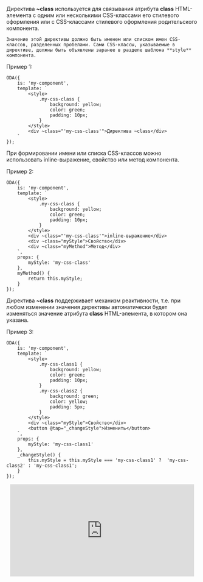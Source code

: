 Директива **~class** используется для связывания атрибута **class** HTML-элемента с одним или несколькими CSS-классами его стилевого оформления или с CSS-классами стилевого оформления родительского компонента.

```info_md
Значение этой директивы должно быть именем или списком имен CSS-классов, разделенных пробелами. Сами CSS-классы, указываемые в директиве, должны быть объявлены заранее в разделе шаблона **style** компонента.
```
Пример 1:
```javascript_run_line_edit_[my-component.js]
ODA({
    is: 'my-component',
    template: `
        <style>
            .my-css-class {
                background: yellow;
                color: green;
                padding: 10px;
            }
        </style>
        <div ~class="'my-css-class'">Директива ~class</div>
    `
});
```

При формировании имени или списка CSS-классов можно использовать inline-выражение, свойство или метод компонента.

Пример 2:
```javascript_run_line_edit_[my-component.js]
ODA({
    is: 'my-component',
    template: `
        <style>
            .my-css-class {
                background: yellow;
                color: green;
                padding: 10px;
            }
        </style>
        <div ~class="'my-css-class'">inline-выражение</div>
        <div ~class="myStyle">Свойство</div>
        <div ~class="myMethod">Метод</div>
    `,
    props: {
        myStyle: 'my-css-class'
    },
    myMethod() {
        return this.myStyle;
    }
});
```

Директива **~class** поддерживает механизм реактивности, т.е. при любом изменении значения директивы автоматически будет изменяться значение атрибута **class** HTML-элемента, в котором она указана.

Пример 3:
```javascript_run_line_edit_[my-component.js]
ODA({
    is: 'my-component',
    template: `
        <style>
            .my-css-class1 {
                background: yellow;
                color: green;
                padding: 10px;
            }
            .my-css-class2 {
                background: green;
                color: yellow;
                padding: 5px;
            }
        </style>
        <div ~class="myStyle">Свойство</div>
        <button @tap="_changeStyle">Изменить</button>
    `,
    props: {
        myStyle: 'my-css-class1'
    },
    _changeStyle() {
        this.myStyle = this.myStyle === 'my-css-class1' ?  'my-css-class2' : 'my-css-class1';
    }
});
```

<div style="position:relative;padding-bottom:48%; margin:10px">
    <iframe src="https://www.youtube.com/embed/H43hAmTDLqM?start=0" frameborder="0" allow="accelerometer; autoplay; encrypted-media; gyroscope; picture-in-picture" allowfullscreen 
    	style="position:absolute;width:100%;height:100%;"></iframe>
</div>
